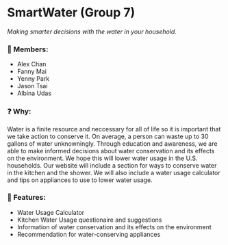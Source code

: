 # SmartWater (Group 7)
_Making smarter decisions with the water in your household._

### :busts_in_silhouette: Members:
* Alex Chan 
* Fanny Mai 
* Yenny Park 
* Jason Tsai
* Albina Udas

### :question: Why:
Water is a finite resource and neccessary for all of life so it is important that we take action to conserve it. On average, a person can waste up to 30 gallons of water unknowningly. Through education and awareness, we are able to make informed decisions about water conservation and its effects on the environment. We hope this will lower water usage in the U.S. households. Our website will include a section for ways to conserve water in the kitchen and the shower. We will also include a water usage calculator and tips on appliances to use to lower water usage.

### :star2: Features:
* Water Usage Calculator
* Kitchen Water Usage questionaire and suggestions
* Information of water conservation and its effects on the environment
* Recommendation for water-conserving appliances
